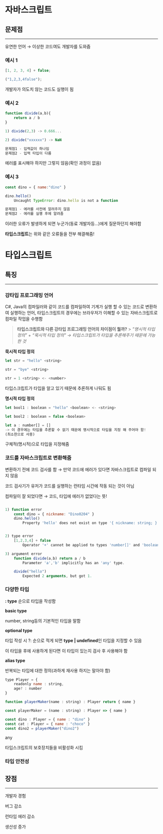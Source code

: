 # 자바스크립트

## 문제점

---

유연한 언어 → 이상한 코드여도 개발자를 도와줌

### 예시 1

```jsx
[1, 2, 3, 4] + false;

("1,2,3,4false");
```

개발자가 의도치 않는 코드도 실행이 됨

### 예시 2

```jsx
function divide(a,b){
	return a / b
}

1) divide(2,3) -> 0.666...

2) divide("xxxxxx") -> NaN

문제점1 - 입력값이 하나임
문제점2 - 입력 타입이 다름
```

에러를 표시해야 하지만 그렇지 않음(확인 과정이 없음)

### 예시 3

```jsx
const dino = { name:"dino" }

dino.hello()
	Uncaught TypeError: dino.hello is not a function

문제점1 - 에러를 사전에 알려주지 않음
문제점2 - 에러를 실행 후에 알려줌
```

이러한 오류가 발생하게 되면 누군가(동료 개발자등…)에게 질문하던지 해야함

**타입스크립트**는 위와 같은 오류들을 전부 해결해줌!

# 타입스크립트

## 특징

---

### 강타입 프로그래밍 언어

C#, Java의 컴파일러와 같이 코드를 컴파일하여 기계가 실행 할 수 있는 코드로 변환하여 실행하는 언어, 타입스크립트의 경우에는 브라우저가 이해할 수 있는 자바스크립트로 컴파일 작업을 수행함

> **타입스크립트와 다른 강타입 프로그래밍 언어의 차이점이 뭘까?** > _”명시적 타입 정의”_ + _“묵시적 타입 정의”
> → 타입스크립트가 타입을 추론해주기 때문에 가능한 것_

**묵시적 타입 정의**

```jsx
let str = "hello" <string>

str = "bye" <string>

str = 1 <string> <- <number>
```

타입스크립트가 타입을 알고 있기 때문에 추론하게 나둬도 됨

**명시적 타입 정의**

```jsx
let bool1 : boolean = "hello" <boolean> <- <string>

let bool2 : boolean = false <boolean>

let a : number[] = []
-> 이 경우에는 타입을 추론할 수 없기 때문에 명시적으로 타입을 지정 해 주어야 함!
(최소한으로 사용)
```

구체적(명시적)으로 타입을 지정해줌

### 코드를 자바스크립트로 변환해줌

변환하기 전에 코드 검사를 함 → 만약 코드에 에러가 있다면 자바스크립트로 컴파일 되지 않음

코드 검사기가 유저가 코드를 실행하는 런타임 시간에 작동 되는 것이 아님

컴파일이 잘 되었다면 → 코드, 타입에 에러가 없었다는 뜻!

```jsx

1) function error
	const dino = { nickname: "Dino0204" }
	dino.hello()
		Property 'hello' does not exist on type '{ nickname: string; }'.


2) type error
	[1,2,3,4] + false
		Operator '+' cannot be applied to types 'number[]' and 'boolean'.

3) argument error
	function divide(a,b) return a / b
		Parameter 'a','b' implicitly has an 'any' type.

	divide("hello")
		Expected 2 arguments, but got 1.

```

### 다양한 타입

**: type** 순으로 타입을 작성함

**basic type**

number, string등의 기본적인 타입을 말함

**optional type**

타입 작성 시 ?: 순으로 적게 되면 **type | undefined**인 타입을 지정할 수 있음

이 타입을 후에 사용하게 된다면 이 타입이 있는지 검사 후 사용해야 함

**alias type**

반복되는 타입에 대한 정의(과하게 재사용 하지는 말아야 함)

```jsx
type Player = {
	readonly name : string,
	age? : number
}

function playerMaker(name : string) : Player return { name }

const playerMaker = (name : string) : Player => { name }

const dino : Player = { name : "dino" }
const cat : Player = { name : "choco" }
const dino2 = playerMaker("dino2")

```

any

타입스크립트의 보호장치들을 비활성화 시킴

### 타입 안전성

## 장점

---

개발자 경험

버그 감소

런타임 에러 감소

생산성 증가
